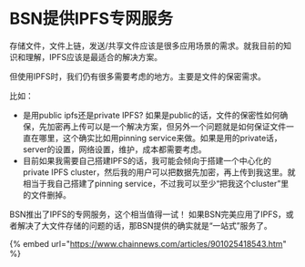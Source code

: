 # BSN提供IPFS专网服务

存储文件，文件上链，发送/共享文件应该是很多应用场景的需求。就我目前的知识和理解，IPFS应该是最适合的解决方案。

但使用IPFS时，我们仍有很多需要考虑的地方。主要是文件的保密需求。

比如：

* 是用public ipfs还是private IPFS? 如果是public的话，文件的保密性如何确保，先加密再上传可以是一个解决方案，但另外一个问题就是如何保证文件一直在哪里，这个确实比如用pinning service来做。如果是用的private话，server的设置，网络设置，维护，成本都需要考虑。
* 目前如果我需要自己搭建IPFS的话，我可能会倾向于搭建一个中心化的private IPFS cluster，然后我的用户可以把数据先加密，再上传到我这里。就相当于我自己搭建了pinning service，不过我可以至少“把我这个cluster”里的文件删掉。

BSN推出了IPFS的专网服务，这个相当值得一试！ 如果BSN完美应用了IPFS，或者解决了大文件存储的问题的话，那BSN提供的确实就是“一站式”服务了。

{% embed url="https://www.chainnews.com/articles/901025418543.htm" %}



